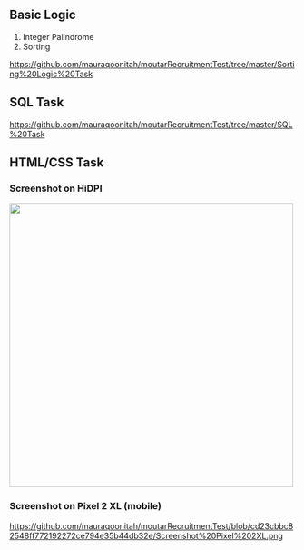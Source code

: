 ## Basic Logic
1.	Integer Palindrome
2.	Sorting

https://github.com/mauraqoonitah/moutarRecruitmentTest/tree/master/Sorting%20Logic%20Task

## SQL Task
https://github.com/mauraqoonitah/moutarRecruitmentTest/tree/master/SQL%20Task


## HTML/CSS Task

### Screenshot on HiDPI
<img src="https://github.com/mauraqoonitah/moutarRecruitmentTest/blob/0f199268c1f16092e6bb6b62ad8f15febd77a429/Screenshot%20HiDPI.png" width="500">

### Screenshot on Pixel 2 XL (mobile)
https://github.com/mauraqoonitah/moutarRecruitmentTest/blob/cd23cbbc82548ff772192272ce794e35b44db32e/Screenshot%20Pixel%202XL.png
